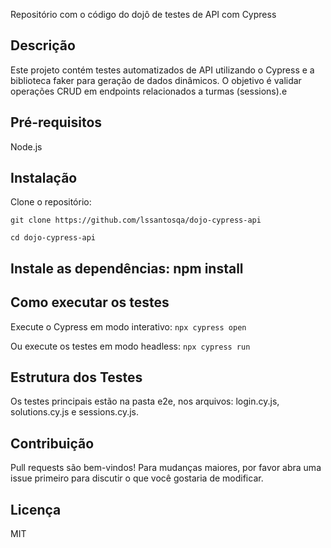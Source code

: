 Repositório com o código do dojô de testes de API com Cypress

## Descrição
Este projeto contém testes automatizados de API utilizando o Cypress e a biblioteca faker para geração de dados dinâmicos. O objetivo é validar operações CRUD em endpoints relacionados a turmas (sessions).e

## Pré-requisitos
Node.js


## Instalação
Clone o repositório: 

`git clone https://github.com/lssantosqa/dojo-cypress-api`

`cd dojo-cypress-api`

## Instale as dependências: npm install

## Como executar os testes
Execute o Cypress em modo interativo: 
`npx cypress open`

Ou execute os testes em modo headless: 
`npx cypress run`

## Estrutura dos Testes
Os testes principais estão na pasta e2e, nos arquivos: login.cy.js, solutions.cy.js e sessions.cy.js.

## Contribuição
Pull requests são bem-vindos! Para mudanças maiores, por favor abra uma issue primeiro para discutir o que você gostaria de modificar.

## Licença
MIT